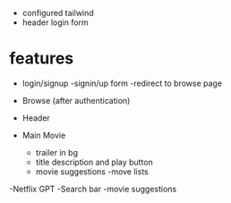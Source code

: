 - configured tailwind
- header
login form


# features
- login/signup
    -signin/up form
    -redirect to browse page

- Browse (after authentication)
 - Header
 - Main Movie
    - trailer in bg
    - title description and play button
    - movie suggestions
     -move lists

-Netflix GPT
    -Search bar 
    -movie suggestions


  
